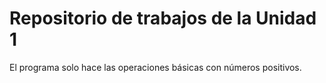 # Repositorio de trabajos de la Unidad 1
El programa solo hace las operaciones básicas con números positivos.
